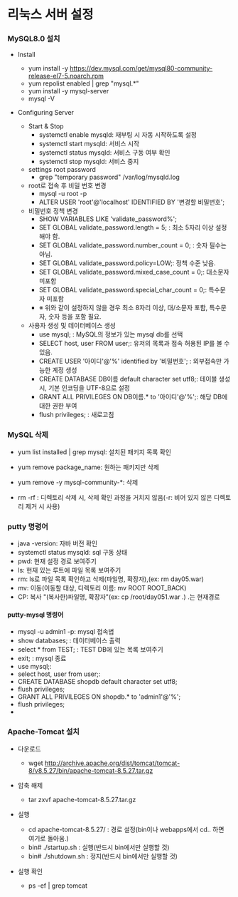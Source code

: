 # 리눅스 서버 설정

### MySQL8.0 설치

- Install
  - yum install -y https://dev.mysql.com/get/mysql80-community-release-el7-5.noarch.rpm
  - yum repolist enabled | grep "mysql.*"
  - yum install -y mysql-server
  - mysql -V

- Configuring Server
  - Start & Stop
    - systemctl enable mysqld: 재부팅 시 자동 시작하도록 설정
    - systemctl start mysqld: 서비스 시작
    - systemctl status mysqld: 서비스 구동 여부 확인
    - systemctl stop mysqld: 서비스 중지
  - settings root password
    - grep "temporary password" /var/log/mysqld.log
  - root로 접속 후 비밀 번호 변경
    - mysql -u root -p
    - ALTER USER 'root'@'localhost' IDENTIFIED BY '변경할 비밀번호';
  - 비밀번호 정책 변경
    - SHOW VARIABLES LIKE 'validate_password%';
    - SET GLOBAL validate_password.length = 5; : 최소 5자리 이상 설정해야 함.
    - SET GLOBAL validate_password.number_count = 0; : 숫자 필수는 아님.
    - SET GLOBAL validate_password.policy=LOW;: 정책 수준 낮음.
    - SET GLOBAL validate_password.mixed_case_count = 0;: 대소문자 미포함
    - SET GLOBAL validate_password.special_char_count = 0;: 특수문자 미포함
    - ※ 위와 같이 설정하지 않을 경우 최소 8자리 이상, 대/소문자 포함, 특수문자, 숫자 등을 포함 필요.
  - 사용자 생성 및 데이터베이스 생성
    - use mysql; : MySQL의 정보가 있는 mysql db를 선택
    - SELECT host, user FROM user;: 유저의 목록과 접속 허용된 IP를 볼 수 있음.
    - CREATE USER '아이디'@'%' identified by '비밀번호'; : 외부접속만 가능한 계정 생성
    - CREATE DATABASE DB이름 default character set utf8;: 테이블 생성 시, 기본 인코딩을 UTF-8으로 설정
    - GRANT ALL PRIVILEGES ON DB이름.* to '아이디'@'%';: 해당 DB에 대한 권한 부여
    - flush privileges; : 새로고침



### MySQL 삭제

- yum list installed | grep mysql: 설치된 패키지 목록 확인

- yum remove package_name: 원하는 패키지만 삭제

- yum remove -y mysql-community-*: 삭제

- rm -rf : 디렉토리 삭제 시, 삭제 확인 과정을 거치지 않음(-r: 비어 있지 않은 디렉토리 제거 시 사용)

  

### putty 명령어

- java -version: 자바 버전 확인
- systemctl status mysqld: sql 구동 상태
- pwd: 현재 설정 경로 보여주기
- ls: 현재 있는 루트에 파일 목록 보여주기
- rm: ls로 파일 목록 확인하고 삭제(파일명, 확장자),(ex: rm day05.war)
- mv: 이동(이동할 대상, 디렉토리 이름: mv ROOT ROOT_BACK)
- CP: 복사 "(복사한)파일명, 확장자"(ex: cp /root/day051.war .) .는 현재경로



#### putty-mysql 명령어

- mysql -u admin1 -p: mysql 접속법
- show databases; : 데이터베이스 출력
- select * from TEST; : TEST DB에 있는 목록 보여주기
- exit; : mysql 종료
- use mysql;:
- select host, user from user;:
- CREATE DATABASE shopdb default character set utf8;
- flush privileges;
- GRANT ALL PRIVILEGES ON shopdb.* to 'admin1'@'%';
- flush privileges;
- 



### Apache-Tomcat 설치

- 다운로드
  - wget http://archive.apache.org/dist/tomcat/tomcat-8/v8.5.27/bin/apache-tomcat-8.5.27.tar.gz
- 압축 해제
  - tar zxvf apache-tomcat-8.5.27.tar.gz
- 실행
  - cd apache-tomcat-8.5.27/ : 경로 설정(bin이나 webapps에서 cd.. 하면 여기로 돌아옴.)
  - bin# ./startup.sh : 실행(반드시 bin에서만 실행할 것)
  - bin# ./shutdown.sh : 정지(반드시 bin에서만 실행할 것)

- 실행 확인
  - ps -ef | grep tomcat